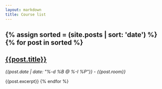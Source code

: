 ```yaml
---
layout: markdown
title: Course list
---
```


{% assign sorted = (site.posts | sort: 'date') %}
{% for post in sorted %}
-----------------------------------
## [{{post.title}}]({{site.baseurl}}{{post.url}})

*{{post.date | date: "%-d %B @ %-I %P"}} - {{post.room}}*

{{post.excerpt}}
{% endfor %}
